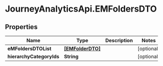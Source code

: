 # JourneyAnalyticsApi.EMFoldersDTO

## Properties

Name | Type | Description | Notes
------------ | ------------- | ------------- | -------------
**eMFoldersDTOList** | [**[EMFolderDTO]**](EMFolderDTO.md) |  | [optional] 
**hierarchyCategoryIds** | **String** |  | [optional] 


